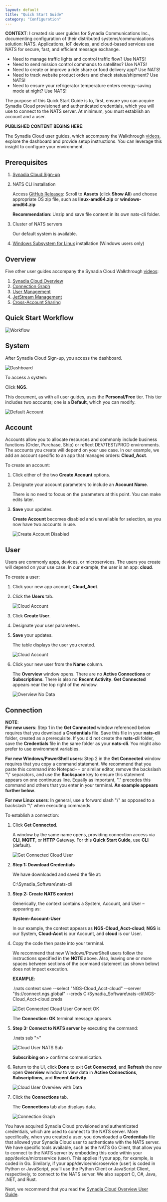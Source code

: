 ```yaml
---
layout: default
title: "Quick Start Guide"
category: "Configuration"
---
```

**CONTEXT**: I created six user guides for Synadia Communications Inc., documenting configuration of their distributed systems/communications solution: NATS. Applications, IoT devices, and cloud-based services use NATS for secure, fast, and efficient message exchange. 

* Need to manage traffic lights and control traffic flow? Use NATS!
* Need to send mission control commands to satellites? Use NATS!
* Need to create or improve a ride share or food delivery app? Use NATS!
* Need to track website product orders and check status/shipment? Use NATS!
* Need to ensure your refrigerator temperature enters energy-saving mode at night? Use NATS!

The purpose of this Quick Start Guide is to, first, ensure you can acquire Synadia Cloud provisioned and authenticated credentials, which you will use to connect to the NATS server. At minimum, you must establish an account and a user.

**PUBLISHED CONTENT BEGINS HERE**:

The Synadia Cloud user guides, which accompany the Walkthrough [videos](https://docs.synadia.com/cloud/walkthrough), explore the dashboard and provide setup instructions. You can leverage this insight to configure your environment. 


## Prerequisites
1. [Synadia Cloud Sign-up](https://cloud.synadia.com./)
1. NATS CLI installation

    Access [GitHub Releases](https://github.com/nats-io/natscli/releases): Scroll to **Assets** (click **Show All**) and choose appropriate OS zip file, such as **linux-amd64.zip** or **windows-amd64.zip**

    **Recommendation**: Unzip and save file content in its own nats-cli folder.

1. Cluster of NATS servers

    Our default system is available.

1. [Windows Subsystem for Linux](https://learn.microsoft.com/en-us/windows/wsl/install) installation (Windows users only)

## Overview
Five other user guides accompany the Synadia Cloud Walkthrough [videos](https://docs.synadia.com/cloud/walkthrough):

1. [Synadia Cloud Overview](https://docs.synadia.com/cloud/user-guides/sc-overview)
1. [Connection Graph](https://docs.synadia.com/cloud/user-guides/connection-graph)
1. [User Management](https://docs.synadia.com/cloud/user-guides/user-mgmt)
1. [JetStream Management](https://docs.synadia.com/cloud/user-guides/jetstream-mgmt)
1. [Cross-Account Sharing](https://docs.synadia.com/cloud/user-guides/cross-acct-share)

## Quick Start Workflow

![Workflow](/img/syn_qs1.png)

## System
After Synadia Cloud Sign-up, you access the dashboard.

![Dashboard](/img/syn_qs_dash2.png)

To access a system:

Click **NGS**.

This document, as with all user guides, uses the **Personal/Free** tier. This tier includes two accounts; one is a **Default**, which you can modify.

![Default Account](/img/syn_qs_default_acct3.png)

## Account
Accounts allow you to allocate resources and commonly include business functions (Order, Purchase, Ship) or reflect DEV/TEST/PROD environments. The accounts you create will depend on your use case. In our example, we add an account specific to an app that manages orders: **Cloud_Acct**.

To create an account:

1. Click either of the two **Create Account** options.
1. Designate your account parameters to include an **Account Name**.

    There is no need to focus on the parameters at this point. You can make edits later.

1. **Save** your updates.

    **Create Account** becomes disabled and unavailable for selection, as you now have two accounts in use.

    ![Create Account Disabled](/img/syn_qs_acct_disabled.png)

## User
Users are commonly apps, devices, or microservices. The users you create will depend on your use case. In our example, the user is an app: **cloud**.

To create a user:

1. Click your new app account, **Cloud_Acct**.
1. Click the **Users** tab.

   ![Cloud Account](/img/syn_qs_cloudacct1.png)

1. Click **Create User**.
1. Designate your user parameters.
1. **Save** your updates.

   The table displays the user you created.
   
   ![Cloud Account](/img/syn_qs_cloudacct2.png)

1. Click your new user from the **Name** column.

    The **Overview** window opens. There are no **Active Connections** or **Subscriptions**. There is also no **Recent Activity**. **Get Connected** appears near the top right of the window.

    ![Overview No Data](/img/syn_qs_overview_no_data6.png)

## Connection

**NOTE**: <br/>
**For new users**: Step 1 in the **Get Connected** window referenced below requires that you download a **Credentials** file. Save this file in your **nats-cli** folder, created as a prerequisite. If you did not create the **nats-cli** folder, save the **Credentials** file in the same folder as your **nats-cli**. You might also prefer to use environment variables.

**For new Windows/PowerShell users**: Step 2 in the **Get Connected** window requires that you copy a command statement. We recommend that you paste this command into Notepad++ or similar editor, remove the backslash "\\" separators, and use the **Backspace** key to ensure this statement appears on one continuous line. Equally as important, ".\" precedes this command and others that you enter in your terminal. **An example appears further below**.

**For new Linux users**: In general, use a forward slash "/" as opposed to a backslash "\\" when executing commands.

To establish a connection:

1. Click **Get Connected**.

    A window by the same name opens, providing connection access via **CLI**, **MQTT**, or **HTTP** Gateway. For this **Quick Start Guide**, use **CLI** (default).

    ![Get Connected Cloud User](/img/syn_qs_getconnect7.png)

1. **Step 1: Download Credentials**

    We have downloaded and saved the file at:

    C:\Synadia_Software\nats-cli

1. **Step 2: Create NATS context**

    Generically, the context contains a System, Account, and User – appearing as:

    **System-Account-User**

    In our example, the context appears as **NGS-Cloud_Acct-cloud**; **NGS** is our System, **Cloud-Acct** is our Account, and **cloud** is our User.

1. Copy the code then paste into your terminal.

    We recommend that new Windows/PowerShell users follow the instructions specified in the **NOTE** above. Also, leaving one or more spaces between sections of the command statement (as shown below) does not impact execution.

    **EXAMPLE**:

    .\nats context save --select "NGS-Cloud_Acct-cloud"  --server "tls://connect.ngs.global"  --creds   C:\Synadia_Software\nats-cli\NGS-Cloud_Acct-cloud.creds

    ![Get Connected Cloud User Connect OK](/img/syn_qs_connectok8.png)

    The **Connection: OK** terminal message appears.

1. **Step 3: Connect to NATS server** by executing the command:

    .\nats sub ">"

    ![Cloud User NATS Sub](/img/syn_qs_subscribeon9.png)

    **Subscribing on >** confirms communication.

1. Return to the UI, click **Done** to exit **Get Connected**, and **Refresh** the now open **Overview** window to view data in **Active Connections**, **Subscriptions**, and **Recent Activity**.

    ![Cloud User Overview with Data](/img/syn_qs_overviewdata9.png)

1. Click the **Connections** tab.

    The **Connections** tab also displays data.

   ![Connection Graph](/img/syn_qs_connect.graph11.png)

You have acquired Synadia Cloud provisioned and authenticated credentials, which are used to connect to the NATS server. More specifically, when you created a user, you downloaded a **Credentials** file that allowed your Synadia Cloud user to authenticate with the NATS server. We have specific tools available, such as the NATS Go Client, that allow you to connect to the NATS server by embedding this code within your app/device/microservice (user). This applies if your app, for example, is coded in Go. Similarly, if your app/device/microservice (user) is coded in Python or JavaScript, you’ll use the Python Client or JavaScript Client, respectively, to connect to the NATS server. We also support C, C#, Java, .NET, and Rust.

Next, we recommend that you read the [Synadia Cloud Overview User Guide](https://docs.synadia.com/cloud/user-guides/sc-overview).
